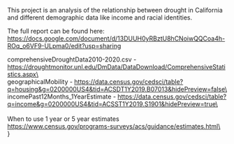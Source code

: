 This project is an analysis of the relationship between drought in California and different demographic data like income and racial identities. 

The full report can be found here: https://docs.google.com/document/d/13DUUH0yRBztU8hCNoiwQQCoa4h-ROq_o6VF9-ULpma0/edit?usp=sharing 

comprehensiveDroughtData2010-2020.csv - https://droughtmonitor.unl.edu/DmData/DataDownload/ComprehensiveStatistics.aspx\
\
geographicalMobility - https://data.census.gov/cedsci/table?q=housing&g=0200000US4&tid=ACSDT1Y2019.B07013&hidePreview=false\
\
incomePast12Months_1YearEstimate - https://data.census.gov/cedsci/table?q=income&g=0200000US4&tid=ACSST1Y2019.S1901&hidePreview=true\
\
\
When to use 1 year or 5 year estimates\
https://www.census.gov/programs-surveys/acs/guidance/estimates.html\
\
}